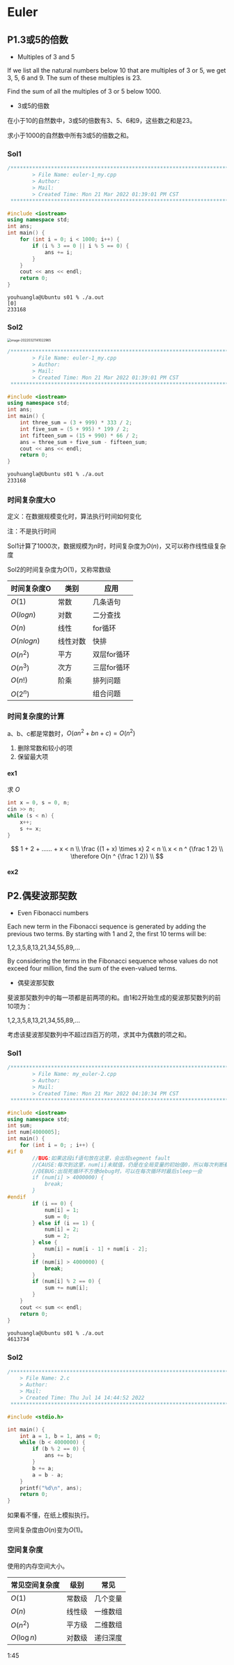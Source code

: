 # Euler

## P1.3或5的倍数

- Multiples of 3 and 5

If we list all the natural numbers below 10 that are multiples of 3 or 5, we get 3, 5, 6 and 9. The sum of these multiples is 23.

Find the sum of all the multiples of 3 or 5 below 1000.

- 3或5的倍数

在小于10的自然数中，3或5的倍数有3、5、6和9，这些数之和是23。

求小于1000的自然数中所有3或5的倍数之和。

### Sol1

```c++
/*************************************************************************
        > File Name: euler-1_my.cpp
        > Author:
        > Mail:
        > Created Time: Mon 21 Mar 2022 01:39:01 PM CST
 ************************************************************************/

#include <iostream>
using namespace std;
int ans;
int main() {
    for (int i = 0; i < 1000; i++) {
        if (i % 3 == 0 || i % 5 == 0) {
            ans += i;
        }
    }
    cout << ans << endl;
    return 0;
}
```

```shell
youhuangla@Ubuntu s01 % ./a.out                                                                                                [0]
233168
```



### Sol2

<img src="img/image-20220321141022965.png" alt="image-20220321141022965" style="zoom:50%;" />

```c++
/*************************************************************************
        > File Name: euler-1_my.cpp
        > Author:
        > Mail:
        > Created Time: Mon 21 Mar 2022 01:39:01 PM CST
 ************************************************************************/

#include <iostream>
using namespace std;
int ans;
int main() {
    int three_sum = (3 + 999) * 333 / 2;
    int five_sum = (5 + 995) * 199 / 2;
    int fifteen_sum = (15 + 990) * 66 / 2;
    ans = three_sum + five_sum - fifteen_sum;
    cout << ans << endl;
    return 0;
}
```

```zsh
youhuangla@Ubuntu s01 % ./a.out                                                                                                [0]
233168
```

### 时间复杂度大O

定义：在数据规模变化时，算法执行时间如何变化

注：不是执行时间

Sol1计算了$1000$次，数据规模为n时，时间复杂度为$O(n)$，又可以称作线性级复杂度

Sol2的时间复杂度为$O(1)$，又称常数级

| 时间复杂度O | 类别     | 应用        |
| ----------- | -------- | ----------- |
| $O(1)$      | 常数     | 几条语句    |
| $O(logn)$   | 对数     | 二分查找    |
| $O(n)$      | 线性     | for循环     |
| $O(nlogn)$  | 线性对数 | 快排        |
| $O(n^2)$    | 平方     | 双层for循环 |
| $O(n^3)$    | 次方     | 三层for循环 |
| $O(n!)$     | 阶乘     | 排列问题    |
| $O(2^n)$    |          | 组合问题    |

### 时间复杂度的计算

a、b、c都是常数时，$O(an^2 + bn + c) = O(n^2)$

1.   删除常数和较小的项
2.   保留最大项

#### ex1

求 $O$

```c
int x = 0, s = 0, n;
cin >> n;
while (s < n) {
    x++;
    s += x;
}
```

$$
1 + 2 + ...... + x < n \\
\frac {(1 + x) \times x}  2 < n \\
x < n ^ {\frac 1 2} \\
\therefore O(n ^ {\frac 1 2}) \\
$$

#### ex2

## P2.偶斐波那契数

- Even Fibonacci numbers

Each new term in the Fibonacci sequence is generated by adding the previous two terms. By starting with 1 and 2, the first 10 terms will be:

1,2,3,5,8,13,21,34,55,89,…

By considering the terms in the Fibonacci sequence whose values do not exceed four million, find the sum of the even-valued terms.

- 偶斐波那契数

斐波那契数列中的每一项都是前两项的和。由1和2开始生成的斐波那契数列的前10项为：

1,2,3,5,8,13,21,34,55,89,…

考虑该斐波那契数列中不超过四百万的项，求其中为偶数的项之和。

### Sol1

```c++
/*************************************************************************
        > File Name: my_euler-2.cpp
        > Author:
        > Mail:
        > Created Time: Mon 21 Mar 2022 04:10:34 PM CST
 ************************************************************************/

#include <iostream>
using namespace std;
int sum;
int num[4000005];
int main() {
    for (int i = 0; ; i++) {
#if 0 
        //BUG:如果这段if语句放在这里，会出现segment fault
        //CAUSE:每次到这里，num[i]未赋值，仍是在全局变量的初始值0，所以每次判断都是false，循环不会终止
        //DEBUG:出现死循环不方便debug时，可以在每次循环时最后sleep一会
        if (num[i] > 4000000) {
            break;
        }
#endif     
        if (i == 0) {
            num[i] = 1;
            sum = 0;
        } else if (i == 1) {
            num[i] = 2;
            sum = 2;
        } else {
            num[i] = num[i - 1] + num[i - 2];
        }
        if (num[i] > 4000000) {
            break;
        }
        if (num[i] % 2 == 0) {
            sum += num[i];
        }
    }
    cout << sum << endl;
    return 0;
}
```

```zsh
youhuangla@Ubuntu s01 % ./a.out                                                                                                [0]
4613734
```

### Sol2

```c
/*************************************************************************
	> File Name: 2.c
	> Author: 
	> Mail: 
	> Created Time: Thu Jul 14 14:44:52 2022
 ************************************************************************/

#include <stdio.h>

int main() {
	int a = 1, b = 1, ans = 0;
	while (b < 4000000)	{
		if (b % 2 == 0) {
			ans += b;
		}
		b += a;
		a = b - a;
	}
	printf("%d\n", ans);
	return 0;
}
```

如果看不懂，在纸上模拟执行。

空间复杂度由$O(n)$变为$O(1)$。

### 空间复杂度

使用的内存空间大小。

| 常见空间复杂度 | 级别   | 常见     |
| -------------- | ------ | -------- |
| $O(1)$         | 常数级 | 几个变量 |
| $O(n)$         | 线性级 | 一维数组 |
| $O(n ^ 2)$     | 平方级 | 二维数组 |
| $O(\log n)$    | 对数级 | 递归深度 |

1:45

